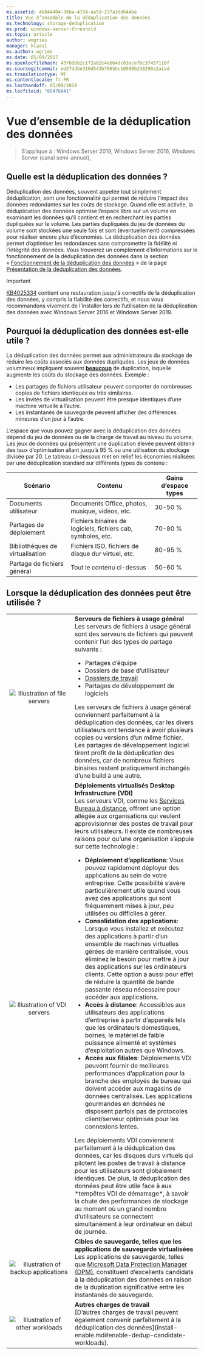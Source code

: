 ```yaml
---
ms.assetid: 4b844404-36ba-4154-aa5d-237a3dd644be
title: Vue d’ensemble de la déduplication des données
ms.technology: storage-deduplication
ms.prod: windows-server-threshold
ms.topic: article
author: wmgries
manager: klaasl
ms.author: wgries
ms.date: 05/09/2017
ms.openlocfilehash: 4376dbb2c172a82c4ab64dc63acefbc37457110f
ms.sourcegitcommit: ed27ddbe316d543b7865bc10590b238290a2a1ad
ms.translationtype: MT
ms.contentlocale: fr-FR
ms.lasthandoff: 05/09/2019
ms.locfileid: "65476041"
---
```

# <a name="data-deduplication-overview"></a>Vue d’ensemble de la déduplication des données

> S’applique à : Windows Server 2019, Windows Server 2016, Windows Server (canal semi-annuel), 

## <a name="what-is-dedup"></a>Quelle est la déduplication des données ?

Déduplication des données, souvent appelée tout simplement déduplication, sont une fonctionnalité qui permet de réduire l’impact des données redondantes sur les coûts de stockage. Quand elle est activée, la déduplication des données optimise l’espace libre sur un volume en examinant les données qu’il contient et en recherchant les parties dupliquées sur le volume. Les parties dupliquées du jeu de données du volume sont stockées une seule fois et sont (éventuellement) compressées pour réaliser encore plus d’économies. La déduplication des données permet d’optimiser les redondances sans compromettre la fidélité ni l’intégrité des données. Vous trouverez un complément d’informations sur le fonctionnement de la déduplication des données dans la section « [Fonctionnement de la déduplication des données](understand.md#how-does-dedup-work) » de la page [Présentation de la déduplication des données](understand.md).

> [!Important]  
> [KB4025334](https://support.microsoft.com/kb/4025334) contient une restauration jusqu'à correctifs de la déduplication des données, y compris la fiabilité des correctifs, et nous vous recommandons vivement de l’installer lors de l’utilisation de la déduplication des données avec Windows Server 2016 et Windows Server 2019.

## <a name="why-is-dedup-useful"></a>Pourquoi la déduplication des données est-elle utile ?

La déduplication des données permet aux administrateurs du stockage de réduire les coûts associés aux données dupliquées. Les jeux de données volumineux impliquent souvent **<u>beaucoup</u>** de duplication, laquelle augmente les coûts du stockage des données. Exemple :

- Les partages de fichiers utilisateur peuvent comporter de nombreuses copies de fichiers identiques ou très similaires.
- Les invités de virtualisation peuvent être presque identiques d’une machine virtuelle à l’autre.
- Les instantanés de sauvegarde peuvent afficher des différences mineures d’un jour à l’autre.

L’espace que vous pouvez gagner avec la déduplication des données dépend du jeu de données ou de la charge de travail au niveau du volume. Les jeux de données qui présentent une duplication élevée peuvent obtenir des taux d’optimisation allant jusqu’à 95 % ou une utilisation du stockage divisée par 20. Le tableau ci-dessous met en relief les économies réalisées par une déduplication standard sur différents types de contenu :

| Scénario       | Contenu                                        | Gains d’espace types |
|----------------|------------------------------------------------|-----------------------|
| Documents utilisateur | Documents Office, photos, musique, vidéos, etc.  | 30-50 %                |
| Partages de déploiement | Fichiers binaires de logiciels, fichiers cab, symboles, etc. | 70-80 %                |
| Bibliothèques de virtualisation | Fichiers ISO, fichiers de disque dur virtuel, etc.  | 80-95 %                |
| Partage de fichiers général | Tout le contenu ci-dessus                           | 50-60 %                |

## <a id="when-can-dedup-be-used"></a>Lorsque la déduplication des données peut être utilisée ?  
<table>
    <tbody>
        <tr>
            <td style="text-align:center;min-width:150px;vertical-align:center;"><img src="media/overview-clustered-gpfs.png" alt="Illustration of file servers" /></td>
            <td style="vertical-align:top">
                <b>Serveurs de fichiers à usage général</b><br />
Les serveurs de fichiers à usage général sont des serveurs de fichiers qui peuvent contenir l’un des types de partage suivants : <ul>
                    <li>Partages d’équipe</li>
                    <li>Dossiers de base d’utilisateur</li>
                    <li><a href="https://technet.microsoft.com/library/dn265974.aspx">Dossiers de travail</a></li>
                    <li>Partages de développement de logiciels</li>
                </ul>
Les serveurs de fichiers à usage général conviennent parfaitement à la déduplication des données, car les divers utilisateurs ont tendance à avoir plusieurs copies ou versions d’un même fichier. Les partages de développement logiciel tirent profit de la déduplication des données, car de nombreux fichiers binaires restent pratiquement inchangés d’une build à une autre. 
            </td>
        </tr>
        <tr>
            <td style="text-align:center;min-width:150px;vertical-align:center;"><img src="media/overview-vdi.png" alt="Illustration of VDI servers" /></td>
            <td style="vertical-align:top">
                <b>Déploiements virtualisés Desktop Infrastructure (VDI)</b><br />
Les serveurs VDI, comme les <a href="https://technet.microsoft.com/library/cc725560.aspx">Services Bureau à distance</a>, offrent une option allégée aux organisations qui veulent approvisionner des postes de travail pour leurs utilisateurs. Il existe de nombreuses raisons pour qu’une organisation s’appuie sur cette technologie : <ul>
                    <li><b>Déploiement d’applications</b>: Vous pouvez rapidement déployer des applications au sein de votre entreprise. Cette possibilité s’avère particulièrement utile quand vous avez des applications qui sont fréquemment mises à jour, peu utilisées ou difficiles à gérer.</li>
                    <li><b>Consolidation des applications</b>: Lorsque vous installez et exécutez des applications à partir d’un ensemble de machines virtuelles gérées de manière centralisée, vous éliminez le besoin pour mettre à jour des applications sur les ordinateurs clients. Cette option a aussi pour effet de réduire la quantité de bande passante réseau nécessaire pour accéder aux applications.</li>
                    <li><b>Accès à distance</b>: Accessibles aux utilisateurs des applications d’entreprise à partir d’appareils tels que les ordinateurs domestiques, bornes, le matériel de faible puissance alimenté et systèmes d’exploitation autres que Windows.</li>
                    <li><b>Accès aux filiales</b>: Déploiements VDI peuvent fournir de meilleures performances d’application pour la branche des employés de bureau qui doivent accéder aux magasins de données centralisés. Les applications gourmandes en données ne disposent parfois pas de protocoles client/serveur optimisés pour les connexions lentes.</li>
                </ul>
Les déploiements VDI conviennent parfaitement à la déduplication des données, car les disques durs virtuels qui pilotent les postes de travail à distance pour les utilisateurs sont globalement identiques. De plus, la déduplication des données peut être utile face à aux *tempêtes VDI de démarrage*, à savoir la chute des performances de stockage au moment où un grand nombre d’utilisateurs se connectent simultanément à leur ordinateur en début de journée.
            </td>
        </tr>
        <tr>
            <td style="text-align:center;min-width:150px;vertical-align:center;"><img src="media/overview-backup.png" alt="Illustration of backup applications" /></td>
            <td style="vertical-align:top">
                <b>Cibles de sauvegarde, telles que les applications de sauvegarde virtualisées</b><br />
Les applications de sauvegarde, telles que <a href="https://technet.microsoft.com/library/hh758173.aspx">Microsoft Data Protection Manager (DPM)</a>, constituent d’excellents candidats à la déduplication des données en raison de la duplication significative entre les instantanés de sauvegarde.
            </td>
        </tr>
        <tr>
            <td style="text-align:center;min-width:150px;vertical-align:center;"><img src="media/overview-other.png" alt="Illustration of other workloads" /></td>
            <td style="vertical-align:top">
                <b>Autres charges de travail</b><br />
                [D’autres charges de travail peuvent également convenir parfaitement à la déduplication des données](install-enable.md#enable-dedup-candidate-workloads).
            </td>
        </tr>
    </tbody>
</table>

